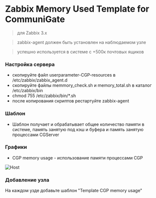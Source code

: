 # Zabbix Memory Used Template for CommuniGate

> для Zabbix 3.x

> zabbix-agent должен быть установлен на наблюдаемом узле

> успешно используется в системе c +500к почтовых ящиков


### Настройка сервера

* скопируйте файл userparameter-CGP-resources в /etc/zabbix/zabbix_agent.d
* скопируйте файлы memmory_check.sh и memory_total.sh в каталог /etc/zabbix/bin
* chmod 755 /etc/zabbix/bin/*.sh
* после копирования скриптов рестартуйте zabbix-agent

### Шаблон
* Шаблон получает и обрабатывает общее количество памяти в системе, память занятую под кэш и буфера и память занятую процессами CGServer

### Графики

* CGP memory usage - использование памяти процессами CGP

![Host](https://github.com/pdacity/cgp_snmp_zabbix/blob/master/CGP_memory_usage.png)


### Добавление узла

На каждом узде добавьте шаблон "Template CGP memory usage"

